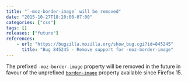 ```yaml
---
title: "`-moz-border-image` will be removed"
date: "2015-10-27T18:20:00-07:00"
categories: ["css"]
tags: []
releases: ["future"]
references:
    - url: "https://bugzilla.mozilla.org/show_bug.cgi?id=845245"
      title: "Bug 845245 - Remove support for -moz-border-image"
---
```

The prefixed `-moz-border-image` property will be removed in the future in favour of the unprefixed [`border-image`](https://developer.mozilla.org/docs/Web/CSS/border-image) property available since Firefox 15.

